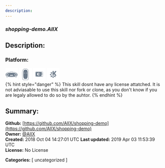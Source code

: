 ```yaml
---
description: 
---
```


### _shopping-demo.AIIX_  
## Description:  
  
  
  
### Platform:  
 ![Mark I](../.gitbook/assets/mark-1-icon.png)  ![Mark II](../.gitbook/assets/mark-2-icon.png)  ![Picroft](../.gitbook/assets/picroft-icon.png)  ![plasmoid](../.gitbook/assets/kde.png)   
{% hint style="danger" %}
This skill dosnt have any license attatched. It is not adviasable to use this skill nor fork or clone, as you don't know if you are legaly allowed to do so by the auhtor.
{% endhint %}
  
## Summary:  
**Github:** [https://github.com/AIIX/shopping-demo](https://github.com/AIIX/shopping-demo)  
**Owner:** [@AIIX](https://github.com/AIIX)  
**Created:** 2018 Oct 04 14:27:01 UTC  **Last updated:** 2019 Apr 03 11:53:39 UTC  
**License:** No License  
  
**Categories:** [ uncategorized ]   
